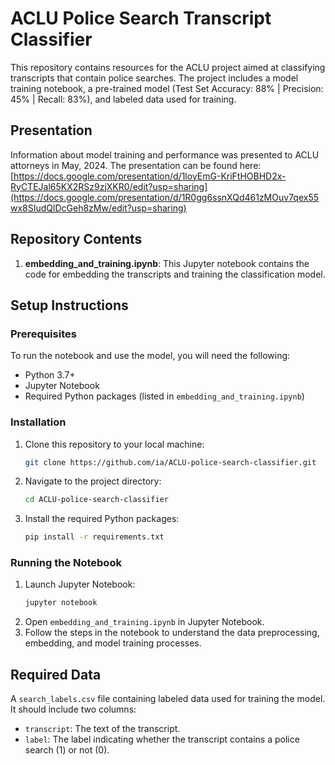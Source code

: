 
# ACLU Police Search Transcript Classifier

This repository contains resources for the ACLU project aimed at classifying transcripts that contain police searches. The project includes a model training notebook, a pre-trained model (Test Set Accuracy: 88% | Precision: 45% | Recall: 83%), and labeled data used for training. 

## Presentation
Information about model training and performance was presented to ACLU attorneys in May, 2024. The presentation can be found here: [https://docs.google.com/presentation/d/1loyEmG-KriFtHOBHD2x-RyCTEJal65KX2RSz9zjXKR0/edit?usp=sharing](https://docs.google.com/presentation/d/1R0gg6ssnXQd461zMOuv7qex55wx8SIudQlDcGeh8zMw/edit?usp=sharing)

## Repository Contents

1. **embedding_and_training.ipynb**: This Jupyter notebook contains the code for embedding the transcripts and training the classification model.

## Setup Instructions

### Prerequisites

To run the notebook and use the model, you will need the following:
- Python 3.7+
- Jupyter Notebook
- Required Python packages (listed in `embedding_and_training.ipynb`)

### Installation

1. Clone this repository to your local machine:
   ```bash
   git clone https://github.com/ia/ACLU-police-search-classifier.git
   ```
2. Navigate to the project directory:
   ```bash
   cd ACLU-police-search-classifier
   ```
3. Install the required Python packages:
   ```bash
   pip install -r requirements.txt
   ```

### Running the Notebook

1. Launch Jupyter Notebook:
   ```bash
   jupyter notebook
   ```
2. Open `embedding_and_training.ipynb` in Jupyter Notebook.
3. Follow the steps in the notebook to understand the data preprocessing, embedding, and model training processes.

## Required Data

A `search_labels.csv` file containing labeled data used for training the model. It should include two columns:
- `transcript`: The text of the transcript.
- `label`: The label indicating whether the transcript contains a police search (1) or not (0).
